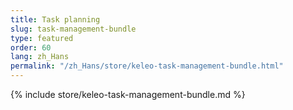 ```yaml
---
title: Task planning
slug: task-management-bundle
type: featured
order: 60
lang: zh_Hans
permalink: "/zh_Hans/store/keleo-task-management-bundle.html"
---
```


{% include store/keleo-task-management-bundle.md %}
